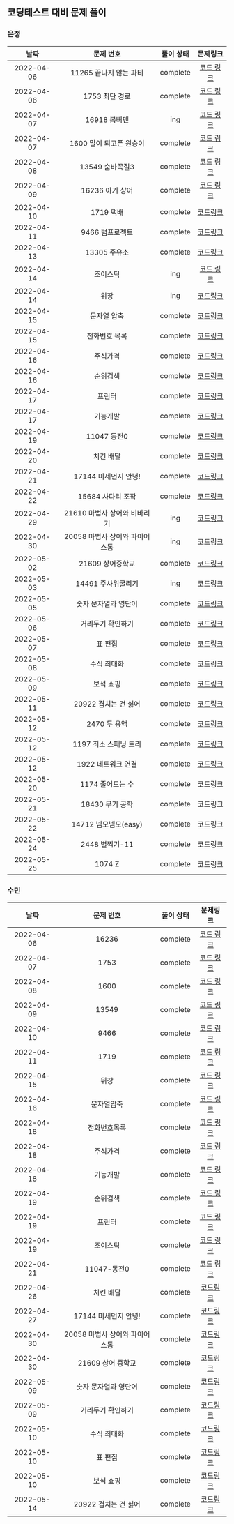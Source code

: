 ## 코딩테스트 대비 문제 풀이 

### 은정
|날짜|문제 번호|풀이 상태|문제링크|
|:------:|:------:|:------:|:------:|
|2022-04-06|11265 끝나지 않는 파티|complete|[코드 링크](https://github.com/isoomni/coding-test/blob/main/eun/silver/11265_%EB%81%9D%EB%82%98%EC%A7%80%EC%95%8A%EB%8A%94%ED%8C%8C%ED%8B%B0.py)|
|2022-04-06|1753 최단 경로|complete|[코드 링크](https://github.com/isoomni/coding-test/blob/main/eun/Shortest_Path/gold/1753_%EC%B5%9C%EB%8B%A8%EA%B2%BD%EB%A1%9C.py)|
|2022-04-07|16918 봄버맨|ing|[코드 링크](https://github.com/isoomni/coding-test/blob/main/eun/Graph_Traversal/silver/16918_%EB%B4%84%EB%B2%84%EB%A7%A8.py)|
|2022-04-07|1600 말이 되고픈 원숭이|complete|[코드 링크](https://github.com/isoomni/coding-test/blob/main/eun/Graph_Traversal/gold/1600_%EB%A7%90%EC%9D%B4%EB%90%98%EA%B3%A0%ED%94%88%EC%9B%90%EC%88%AD%EC%9D%B4.py)|
|2022-04-08|13549 숨바꼭질3|complete|[코드 링크](https://github.com/isoomni/coding-test/blob/main/eun/Shortest_Path/gold/1753_%EC%B5%9C%EB%8B%A8%EA%B2%BD%EB%A1%9C.py)|
|2022-04-09|16236 아기 상어|complete|[코드 링크](https://github.com/isoomni/coding-test/blob/main/eun/Graph_Traversal/gold/16236_%EC%95%84%EA%B8%B0%EC%83%81%EC%96%B4.py)|
|2022-04-10|1719 택배|complete|[코드링크](https://github.com/isoomni/coding-test/blob/main/eun/Shortest_Path/gold/1719_%ED%83%9D%EB%B0%B0.py)|
|2022-04-11|9466 텀프로젝트|complete|[코드링크](https://github.com/isoomni/coding-test/blob/main/eun/Graph_Traversal/gold/9466_%ED%85%80%ED%94%84%EB%A1%9C%EC%A0%9D%ED%8A%B8.py)|
|2022-04-13|13305 주유소|complete|[코드링크](https://github.com/isoomni/coding-test/blob/main/eun/Greedy/silver/13305_%EC%A3%BC%EC%9C%A0%EC%86%8C.py)|
|2022-04-14|조이스틱|ing|[코드 링크](https://github.com/isoomni/coding-test/blob/main/eun/Programmers/%EC%A1%B0%EC%9D%B4%EC%8A%A4%ED%8B%B1.py)|
|2022-04-14|위장|ing|[코드링크](https://github.com/isoomni/coding-test/blob/main/eun/Programmers/%EC%9C%84%EC%9E%A5.py)|
|2022-04-15|문자열 압축|complete|[코드링크](https://github.com/isoomni/coding-test/blob/main/eun/Programmers/%EB%AC%B8%EC%9E%90%EC%97%B4%EC%95%95%EC%B6%95.py)|
|2022-04-15|전화번호 목록|complete|[코드링크](https://github.com/isoomni/coding-test/blob/main/eun/Programmers/%EC%A0%84%ED%99%94%EB%B2%88%ED%98%B8%EB%AA%A9%EB%A1%9D.py)|
|2022-04-16|주식가격|complete|[코드링크](https://github.com/isoomni/coding-test/blob/main/eun/Programmers/%EC%A3%BC%EC%8B%9D%EA%B0%80%EA%B2%A9.py)|
|2022-04-16|순위검색|complete|[코드링크](https://github.com/isoomni/coding-test/blob/main/eun/Programmers/%EC%88%9C%EC%9C%84%EA%B2%80%EC%83%89.py)|
|2022-04-17|프린터|complete|[코드링크](https://github.com/isoomni/coding-test/blob/main/eun/Programmers/%ED%94%84%EB%A6%B0%ED%84%B0.py)|
|2022-04-17|기능개발|complete|[코드링크](https://github.com/isoomni/coding-test/blob/main/eun/Programmers/%EA%B8%B0%EB%8A%A5%EA%B0%9C%EB%B0%9C.py)|
|2022-04-19|11047 동전0|complete|[코드링크](https://github.com/isoomni/coding-test/blob/main/eun/Greedy/silver/11047_%EB%8F%99%EC%A0%840.py)|
|2022-04-20|치킨 배달|complete|[코드링크](https://github.com/isoomni/coding-test/blob/main/eun/Brute_Force/gold/15686_%EC%B9%98%ED%82%A8%EB%B0%B0%EB%8B%AC.py)|
|2022-04-21|17144 미세먼지 안녕!|complete|[코드링크](https://github.com/isoomni/coding-test/blob/main/eun/Simulation/gold/17144_%EB%AF%B8%EC%84%B8%EB%A8%BC%EC%A7%80%EC%95%88%EB%85%95.py)|
|2022-04-22|15684 사다리 조작|complete|[코드링크](https://github.com/isoomni/coding-test/blob/main/eun/gold/15684_%EC%82%AC%EB%8B%A4%EB%A6%AC%EC%A1%B0%EC%9E%91.py)|
|2022-04-29|21610 마법사 상어와 비바리기|ing|[코드링크](https://github.com/isoomni/coding-test/blob/main/eun/Simulation/gold/21610_%EB%A7%88%EB%B2%95%EC%82%AC%EC%83%81%EC%96%B4%EC%99%80%EB%B9%84%EB%B0%94%EB%9D%BC%EA%B8%B0.py)|
|2022-04-30|20058 마법사 상어와 파이어스톰|ing|[코드링크](https://github.com/isoomni/coding-test/blob/main/eun/Simulation/gold/20058_%EB%A7%88%EB%B2%95%EC%82%AC%EC%83%81%EC%96%B4%EC%99%80%ED%8C%8C%EC%9D%B4%EC%96%B4%EC%8A%A4%ED%86%B0.py)|
|2022-05-02|21609 상어중학교|complete|[코드링크](https://github.com/isoomni/coding-test/blob/main/eun/Simulation/gold/21609_%EC%83%81%EC%96%B4%EC%A4%91%ED%95%99%EA%B5%90.py)|
|2022-05-03|14491 주사위굴리기|ing|[코드링크](https://github.com/isoomni/coding-test/blob/main/eun/Simulation/gold/14499_%EC%A3%BC%EC%82%AC%EC%9C%84%EA%B5%B4%EB%A6%AC%EA%B8%B0.py)|
|2022-05-05|숫자 문자열과 영단어|complete|[코드링크](https://github.com/isoomni/coding-test/blob/main/eun/Programmers/%EC%88%AB%EC%9E%90%EB%AC%B8%EC%9E%90%EC%97%B4%EA%B3%BC%EC%98%81%EB%8B%A8%EC%96%B4.py)|
|2022-05-06|거리두기 확인하기|complete|[코드링크](https://github.com/isoomni/coding-test/blob/main/eun/Programmers/%EA%B1%B0%EB%A6%AC%EB%91%90%EA%B8%B0%ED%99%95%EC%9D%B8%ED%95%98%EA%B8%B0.py)|
|2022-05-07|표 편집|complete|[코드링크](https://github.com/isoomni/coding-test/blob/main/eun/Programmers/%ED%91%9C%ED%8E%B8%EC%A7%91.py)|
|2022-05-08|수식 최대화|complete|[코드링크](https://github.com/isoomni/coding-test/blob/main/eun/Programmers/%EC%88%98%EC%8B%9D%EC%B5%9C%EB%8C%80%ED%99%94.py)|
|2022-05-09|보석 쇼핑|complete|[코드링크](https://github.com/isoomni/coding-test/blob/main/eun/Programmers/%EB%B3%B4%EC%84%9D%EC%87%BC%ED%95%91.py)|
|2022-05-11|20922 겹치는 건 싫어|complete|[코드링크](https://github.com/isoomni/coding-test/blob/main/eun/TowPointers/silver/20922_%EA%B2%B9%EC%B9%98%EB%8A%94%EA%B1%B4%EC%8B%AB%EC%96%B4.py)|
|2022-05-12|2470 두 용액|complete|[코드링크](https://github.com/isoomni/coding-test/blob/main/eun/TowPointers/gold/2470_%EB%91%90%EC%9A%A9%EC%95%A1.py)|
|2022-05-12|1197 최소 스패닝 트리|complete|[코드링크](https://github.com/isoomni/coding-test/blob/main/eun/MST/gold/1197_%EC%B5%9C%EC%86%8C%EC%8A%A4%ED%8C%A8%EB%8B%9D%ED%8A%B8%EB%A6%AC.py)|
|2022-05-12|1922 네트워크 연결|complete|[코드링크](https://github.com/isoomni/coding-test/blob/main/eun/MST/gold/1922_%EB%84%A4%ED%8A%B8%EC%9B%8C%ED%81%AC%EC%97%B0%EA%B2%B0.py)|
|2022-05-20|1174 줄어드는 수|complete|코드링크|
|2022-05-21|18430 무기 공학|complete|코드링크|
|2022-05-22|14712 넴모넴모(easy)|complete|코드링크|
|2022-05-24|2448 별찍기-11|complete|코드링크|
|2022-05-25|1074 Z|complete|코드링크|

### 수민
|     날짜     |        문제 번호        |풀이 상태|                                                                                           문제링크                                                                                           |
|:----------:|:-------------------:|:------:|:----------------------------------------------------------------------------------------------------------------------------------------------------------------------------------------:|
| 2022-04-06 |        16236        |complete|                               [코드 링크](https://github.com/isoomni/coding-test/blob/main/soom/Graph_Traversal/16236_%EC%95%84%EA%B8%B0%EC%83%81%EC%96%B4.py)                               |
| 2022-04-07 |        1753         |complete|                                [코드 링크](https://github.com/isoomni/coding-test/blob/main/soom/Shortest_Path/1753_%EC%B5%9C%EB%8B%A8%EA%B2%BD%EB%A1%9C.py)                                 |
| 2022-04-08 |        1600         |complete|          [코드 링크](https://github.com/isoomni/coding-test/blob/main/soom/Graph_Traversal/1600_%EB%A7%90%EC%9D%B4%20%EB%90%98%EA%B3%A0%ED%94%88%20%EC%9B%90%EC%88%AD%EC%9D%B4.py)           |
| 2022-04-09 |        13549        |complete|                               [코드 링크](https://github.com/isoomni/coding-test/blob/main/soom/Shortest_Path/13549_%EC%88%A8%EB%B0%94%EA%BC%AD%EC%A7%883.py)                                |
| 2022-04-10 |        9466         |complete|                           [코드 링크](https://github.com/isoomni/coding-test/blob/main/soom/Graph_Traversal/9466_%ED%85%80%ED%94%84%EB%A1%9C%EC%A0%9D%ED%8A%B8.py)                           |
| 2022-04-11 |        1719         |complete|                                         [코드 링크](https://github.com/isoomni/coding-test/blob/main/soom/Shortest_Path/1719_%ED%83%9D%EB%B0%B0.py)                                          |
| 2022-04-15 |         위장          |complete|                                             [코드 링크](https://github.com/isoomni/coding-test/blob/main/soom/programmers/%EC%9C%84%EC%9E%A5.py)                                             |
| 2022-04-16 |        문자열압축        |complete|                               [코드 링크](https://github.com/isoomni/coding-test/blob/main/soom/programmers/%EB%AC%B8%EC%9E%90%EC%97%B4%EC%95%95%EC%B6%95.py)                                |
| 2022-04-18 |       전화번호목록        |complete|                           [코드 링크](https://github.com/isoomni/coding-test/blob/main/soom/programmers/%EC%A0%84%ED%99%94%EB%B2%88%ED%98%B8%EB%AA%A9%EB%A1%9D.py)                           |
| 2022-04-18 |        주식가격         |complete|                                    [코드 링크](https://github.com/isoomni/coding-test/blob/main/soom/programmers/%EC%A3%BC%EC%8B%9D%EA%B0%80%EA%B2%A9.py)                                    |
| 2022-04-18 |        기능개발         |complete|                                    [코드 링크](https://github.com/isoomni/coding-test/blob/main/soom/programmers/%EA%B8%B0%EB%8A%A5%EA%B0%9C%EB%B0%9C.py)                                    |
| 2022-04-19 |        순위검색         |complete|                                    [코드 링크](https://github.com/isoomni/coding-test/blob/main/soom/programmers/%EC%88%9C%EC%9C%84%EA%B2%80%EC%83%89.py)                                    |
| 2022-04-19 |         프린터         |complete|                                        [코드 링크](https://github.com/isoomni/coding-test/blob/main/soom/programmers/%ED%94%84%EB%A6%B0%ED%84%B0.py)                                         |
| 2022-04-19 |        조이스틱         |complete|                                    [코드 링크](https://github.com/isoomni/coding-test/blob/main/soom/programmers/%EC%A1%B0%EC%9D%B4%EC%8A%A4%ED%8B%B1.py)                                    |
| 2022-04-21 |      11047-동전0      |complete|                                               [코드 링크](https://github.com/isoomni/coding-test/blob/main/soom/Silver/%EB%8F%99%EC%A0%84.py)                                                |
| 2022-04-26 |        치킨 배달        |complete|                               [코드링크](https://github.com/isoomni/coding-test/blob/main/eun/Brute_Force/gold/15686_%EC%B9%98%ED%82%A8%EB%B0%B0%EB%8B%AC.py)                                |
| 2022-04-27 |   17144 미세먼지 안녕!    |complete|                       [코드링크](https://github.com/isoomni/coding-test/blob/main/eun/Simulation/gold/17144_%EB%AF%B8%EC%84%B8%EB%A8%BC%EC%A7%80%EC%95%88%EB%85%95.py)                       |
| 2022-04-30 | 20058 마법사 상어와 파이어스톰 |complete| [코드링크](https://github.com/isoomni/coding-test/blob/main/soom/Samsung/20058_%EB%A7%88%EB%B2%95%EC%82%AC%20%EC%83%81%EC%96%B4%EC%99%80%20%ED%8C%8C%EC%9D%B4%EC%96%B4%EC%8A%A4%ED%86%B0.py) |
| 2022-04-30 |    21609 상어 중학교     |complete|                                                                                         [코드링크]()                                                                                         |
| 2022-05-09 |     숫자 문자열과 영단어     |complete|                 [코드링크](https://github.com/isoomni/coding-test/blob/main/soom/Kakao/%EC%88%AB%EC%9E%90%EB%AC%B8%EC%9E%90%EC%97%B4%EA%B3%BC%EC%98%81%EB%8B%A8%EC%96%B4.py)                 |
| 2022-05-09 |      거리두기 확인하기      |complete|                    [코드링크](https://github.com/isoomni/coding-test/blob/main/soom/Kakao/%EA%B1%B0%EB%A6%AC%EB%91%90%EA%B8%B0%20%ED%99%95%EC%9D%B8%ED%95%98%EA%B8%B0.py)                    |
| 2022-05-10 |       수식 최대화        |complete|  [코드링크](https://github.com/isoomni/coding-test/blob/main/soom/Kakao/%EC%88%98%EC%8B%9D%EC%B5%9C%EB%8C%80%ED%99%94.py)                                   |
| 2022-05-10 |        표 편집         |complete|  [코드링크](https://github.com/isoomni/coding-test/blob/main/soom/Kakao/%ED%91%9C%ED%8E%B8%EC%A7%91.py)                                                                                         |
| 2022-05-10 |        보석 쇼핑        |complete| [코드링크](https://github.com/isoomni/coding-test/blob/main/soom/Kakao/%EB%B3%B4%EC%84%9D%EC%87%BC%ED%95%91.py)                                                                                         |
| 2022-05-14 |   20922 겹치는 건 싫어    |complete| [코드링크](https://github.com/isoomni/coding-test/blob/main/soom/Two_Pointer/20922_%EA%B2%B9%EC%B9%98%EB%8A%94%EA%B1%B4%EC%8B%AB%EC%96%B4.py)                                                                                         |
